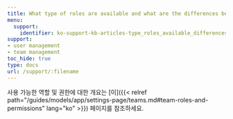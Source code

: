 ```yaml
---
title: What type of roles are available and what are the differences between them?
menu:
  support:
    identifier: ko-support-kb-articles-type_roles_available_differences
support:
- user management
- team management
toc_hide: true
type: docs
url: /support/:filename
---
```


사용 가능한 역할 및 권한에 대한 개요는 [이]({{< relref path="/guides/models/app/settings-page/teams.md#team-roles-and-permissions" lang="ko" >}}) 페이지를 참조하세요.
